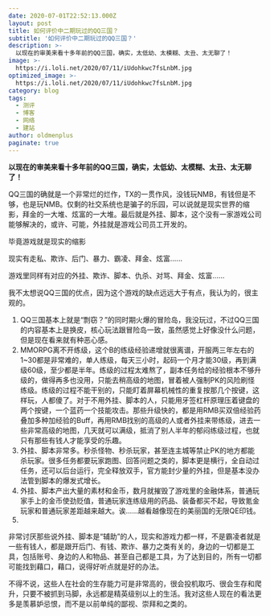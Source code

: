 ```yaml
---
date: 2020-07-01T22:52:13.000Z
layout: post
title: 如何评价中二期玩过的QQ三国？
subtitle: '如何评价中二期玩过的QQ三国？'
description: >-
  以现在的审美来看十多年前的QQ三国，确实，太低幼、太模糊、太丑、太无聊了！
image: >-
  https://i.loli.net/2020/07/11/iUdohkwc7fsLnbM.jpg
optimized_image: >-
  https://i.loli.net/2020/07/11/iUdohkwc7fsLnbM.jpg
category: blog
tags:
  - 测评
  - 博客
  - 网络
  - 建站
author: oldmenplus
paginate: true
---
```


**以现在的审美来看十多年前的QQ三国，确实，太低幼、太模糊、太丑、太无聊了！**

QQ三国的确就是一个非常烂的烂作，TX的一贯作风，没钱玩NMB，有钱但是不够，也是玩NMB。仅剩的社交系统也是骗子的乐园，可以说就是现实世界的缩影，拜金的一大堆、炫富的一大堆。最后就是外挂、脚本，这个没有一家游戏公司能够解决的，或许、可能，外挂就是游戏公司员工开发的。

毕竟游戏就是现实的缩影

现实有走私、欺诈、后门、暴力、霸凌、拜金、炫富......

游戏里同样有对应的外挂、欺诈、脚本、仇杀、对骂、拜金、炫富......

我不太想说QQ三国的优点，因为这个游戏的缺点远远大于有点，我认为的，很主观的。

1. QQ三国基本上就是“剽窃？”的同时期火爆的冒险岛，我没玩过，不过QQ三国的内容基本上是换皮，核心玩法跟冒险岛一致，虽然感觉上好像没什么问题，但是现在看来就有种恶心感。
2. MMORPG离不开练级，这个B的练级经验递增就很离谱，开服两三年左右的1~30都是非常难的，单人练级，每天三小时，起码一个月才能30级，再到满级60级，至少都是半年。练级的过程太难熬了，副本任务给的经验根本不够升级的，做得再多也没用，只能去稍高级的地图，冒着被人强制PK的风险刷怪练级。练级的过程不能干别的，只能盯着屏幕机械性的重复按那几个按键，这样玩，人都傻了。对于不用外挂、脚本的人，只能用牙签杠杆原理压着键盘的两个按键，一个蓝药一个技能攻击。那些升级快的，都是用RMB买双倍经验药叠加多种加经验的Buff，再用RMB找别的高级的人或者外挂来带练级，进去一些非常高级的地图，几天就可以满级，抵消了别人半年的郁闷练级过程，也就只有那些有钱人才能享受的乐趣。
3. 外挂、脚本非常多。秒杀怪物、秒杀玩家，甚至连主城等禁止PK的地方都能杀玩家。很多任务都要玩家跑图、回答问题之类的，脚本更是横行，全自动过任务，还可以后台运行，完全释放双手，官方能封少量的外挂，但是基本没办法管到脚本的爆发式增长。
4. 外挂、脚本产出大量的素材和金币，数月就摧毁了游戏里的金融体系，普通玩家手上的金币使劲贬值，普通玩家连练级用的药品、装备都买不起，导致氪金玩家和普通玩家差距越来越大。诶......越看越像现在的美丽国的无限QE印钱。
5. 

非常讨厌那些说外挂、脚本是“辅助”的人，现实和游戏力都一样，不是霸凌者就是一些有钱人，都是跟开后门、有钱、欺诈、暴力之类有关的，身边的一切都是工具，包括账号、身边的人和物品、甚至自己都是工具，为了达到目的，所有一切都可能找到藉口，藉口，说得好听点就是好的办法。

不得不说，这些人在社会的生存能力可是非常高的，很会投机取巧、很会生存和爬升，只要不被抓到马脚，永远都是精英级别以上的生活。我对这些人现在的看法更多是羡慕妒忌恨，而不是以前单纯的鄙视、崇拜和之类的。

